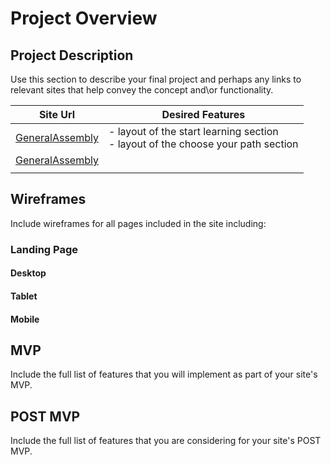 # Project Overview

## Project Description

Use this section to describe your final project and perhaps any links to relevant sites that help convey the concept and\or functionality.

| Site Url        | Desired Features           | 
| ------------- |-------------| 
| [GeneralAssembly](https://generalassemb.ly/)| - layout of the start learning section <br> - layout of the choose your path section | 
| [GeneralAssembly](https://generalassemb.ly/) |   |  
|  |   |   

## Wireframes

Include wireframes for all pages included in the site including:

### Landing Page

#### Desktop

#### Tablet

#### Mobile

## MVP 

Include the full list of features that you will implement as part of your site's MVP. 

## POST MVP

Include the full list of features that you are considering for your site's POST MVP.

